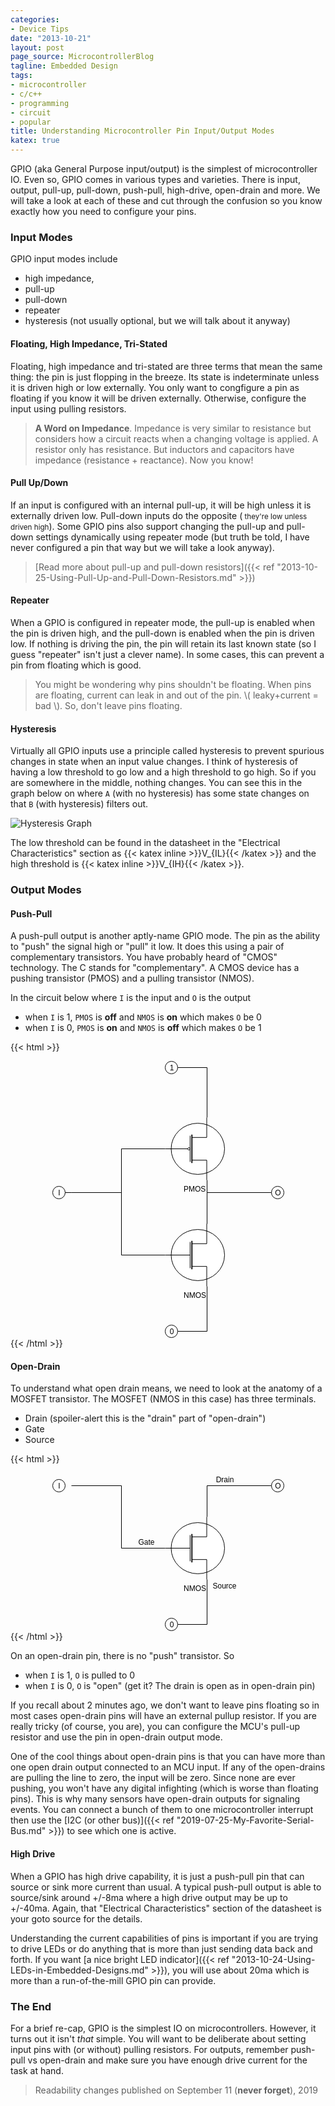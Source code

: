 ```yaml
---
categories:
- Device Tips
date: "2013-10-21"
layout: post
page_source: MicrocontrollerBlog
tagline: Embedded Design
tags:
- microcontroller
- c/c++
- programming
- circuit
- popular
title: Understanding Microcontroller Pin Input/Output Modes
katex: true
---
```


GPIO (aka General Purpose input/output) is the simplest of microcontroller IO. Even so, GPIO comes in various types and varieties. There is input, output, pull-up, pull-down, push-pull, high-drive, open-drain and more. We will take a look at each of these and cut through the confusion so you know exactly how you need to configure your pins.

### Input Modes

GPIO input modes include

- high impedance, 
- pull-up
- pull-down
- repeater
- hysteresis (not usually optional, but we will talk about it anyway)

####  Floating, High Impedance, Tri-Stated

Floating, high impedance and tri-stated are three terms that mean the same thing: the pin is just flopping in the breeze. Its state is indeterminate unless it is driven high or low externally. You only want to congfigure a pin as floating if you know it will be driven externally. Otherwise, configure the input using pulling resistors.

> **A Word on Impedance**. Impedance is very similar to resistance but considers how a circuit reacts when a changing voltage is applied. A resistor only has resistance. But inductors and capacitors have impedance (resistance + reactance). Now you know!

####  Pull Up/Down

If an input is configured with an internal pull-up, it will be high unless it is externally driven low. Pull-down inputs do the opposite (<small> they're low unless driven high</small>). Some GPIO pins also support changing the pull-up and pull-down settings dynamically using repeater mode (but truth be told, I have never configured a pin that way but we will take a look anyway).

> [Read more about pull-up and pull-down resistors]({{< ref "2013-10-25-Using-Pull-Up-and-Pull-Down-Resistors.md" >}})

#### Repeater

When a GPIO is configured in repeater mode, the pull-up is enabled when the pin is driven high, and the pull-down is enabled when the pin is driven low.  If nothing is driving the pin, the pin will retain its last known state (so I guess "repeater" isn't just a clever name). In some cases, this can prevent a pin from floating which is good.

> You might be wondering why pins shouldn't be floating. When pins are floating, current can leak in and out of the pin. \\( leaky+current = bad \\). So, don't leave pins floating.

#### Hysteresis

Virtually all GPIO inputs use a principle called hysteresis to prevent spurious changes in state when an input value changes. I think of hysteresis of having a low threshold to go low and a high threshold to go high. So if you are somewhere in the middle, nothing changes. You can see this in the graph below on where `A` (with no hysteresis) has some state changes on that `B` (with hysteresis) filters out.

![Hysteresis Graph](/images/smitt_hysteresis_graph.svg)

The low threshold can be found in the datasheet in the "Electrical Characteristics" section as {{< katex inline >}}V_{IL}{{< /katex >}} and the high threshold is {{< katex inline >}}V_{IH}{{< /katex >}}.

### Output Modes

#### Push-Pull

A push-pull output is another aptly-name GPIO mode. The pin as the ability to "push" the signal high or "pull" it low. It does this using a pair of complementary transistors. You have probably heard of "CMOS" technology. The C stands for "complementary". A CMOS device has a pushing transistor (PMOS) and a pulling transistor (NMOS).

In the circuit below where `I` is the input and `O` is the output

- when `I` is 1, `PMOS` is **off** and `NMOS` is **on** which makes `O` be 0
- when `I` is 0, `PMOS` is **on** and `NMOS` is **off** which makes `O` be 1

{{< html >}}
<center>
<svg xmlns="http://www.w3.org/2000/svg" xmlns:xlink="http://www.w3.org/1999/xlink" version="1.1" width="371px" height="443px" viewBox="-0.5 -0.5 371 443"><defs/><g><path d="M 247 190 L 247 260" fill="none" stroke="#000000" stroke-miterlimit="10" pointer-events="none"/><path d="M 180 140 L 110 140 L 110 210 L 30 210 L 20 210" fill="none" stroke="#000000" stroke-miterlimit="10" pointer-events="none"/><ellipse cx="232.25" cy="140" rx="42.75" ry="40.90909090909091" fill="#ffffff" stroke="#000000" pointer-events="none"/><path d="M 222.75 121.82 L 246.5 121.82 L 246.5 90 M 222.75 158.18 L 246.5 158.18 L 246.5 190 M 219.9 119.09 L 219.9 160.91 M 180 140 L 216.1 140" fill="none" stroke="#000000" stroke-miterlimit="10" pointer-events="none"/><ellipse cx="218" cy="140" rx="1.9" ry="1.8181818181818181" fill="transparent" stroke="#000000" pointer-events="none"/><path d="M 222.75 117.27 L 222.75 162.73" fill="#ffffff" stroke="#000000" stroke-width="1.82" stroke-miterlimit="10" pointer-events="none"/><g transform="translate(209.5,197.5)"><switch><foreignObject style="overflow:visible;" pointer-events="all" width="35" height="12" requiredFeatures="http://www.w3.org/TR/SVG11/feature#Extensibility"><div xmlns="http://www.w3.org/1999/xhtml" style="display: inline-block; font-size: 12px; font-family: Helvetica; color: rgb(0, 0, 0); line-height: 1.2; vertical-align: top; white-space: nowrap; text-align: center;"><div xmlns="http://www.w3.org/1999/xhtml" style="display:inline-block;text-align:inherit;text-decoration:inherit;">PMOS</div></div></foreignObject><text x="18" y="12" fill="#000000" text-anchor="middle" font-size="12px" font-family="Helvetica">PMOS</text></switch></g><path d="M 180 310 L 110 310 L 110 210 L 30 210" fill="none" stroke="#000000" stroke-miterlimit="10" pointer-events="none"/><path d="M 247 260 L 247 210 L 350 210" fill="none" stroke="#000000" stroke-miterlimit="10" pointer-events="none"/><path d="M 247 360 L 247 432 L 200 432" fill="none" stroke="#000000" stroke-miterlimit="10" pointer-events="none"/><ellipse cx="232.25" cy="310" rx="42.75" ry="40.90909090909091" fill="#ffffff" stroke="#000000" pointer-events="none"/><path d="M 222.75 291.82 L 246.5 291.82 L 246.5 260 M 222.75 328.18 L 246.5 328.18 L 246.5 360 M 219.9 289.09 L 219.9 330.91 M 180 310 L 219.9 310" fill="none" stroke="#000000" stroke-miterlimit="10" pointer-events="none"/><path d="M 222.75 287.27 L 222.75 332.73" fill="#ffffff" stroke="#000000" stroke-width="1.82" stroke-miterlimit="10" pointer-events="none"/><g transform="translate(209.5,367.5)"><switch><foreignObject style="overflow:visible;" pointer-events="all" width="36" height="12" requiredFeatures="http://www.w3.org/TR/SVG11/feature#Extensibility"><div xmlns="http://www.w3.org/1999/xhtml" style="display: inline-block; font-size: 12px; font-family: Helvetica; color: rgb(0, 0, 0); line-height: 1.2; vertical-align: top; white-space: nowrap; text-align: center;"><div xmlns="http://www.w3.org/1999/xhtml" style="display:inline-block;text-align:inherit;text-decoration:inherit;">NMOS</div></div></foreignObject><text x="18" y="12" fill="#000000" text-anchor="middle" font-size="12px" font-family="Helvetica">NMOS</text></switch></g><ellipse cx="10" cy="210" rx="10" ry="10" fill="#ffffff" stroke="#000000" pointer-events="none"/><g transform="translate(8.5,203.5)"><switch><foreignObject style="overflow:visible;" pointer-events="all" width="3" height="12" requiredFeatures="http://www.w3.org/TR/SVG11/feature#Extensibility"><div xmlns="http://www.w3.org/1999/xhtml" style="display: inline-block; font-size: 12px; font-family: Helvetica; color: rgb(0, 0, 0); line-height: 1.2; vertical-align: top; width: 4px; white-space: nowrap; overflow-wrap: normal; text-align: center;"><div xmlns="http://www.w3.org/1999/xhtml" style="display:inline-block;text-align:inherit;text-decoration:inherit;white-space:normal;">I</div></div></foreignObject><text x="2" y="12" fill="#000000" text-anchor="middle" font-size="12px" font-family="Helvetica">I</text></switch></g><ellipse cx="360" cy="210" rx="10" ry="10" fill="#ffffff" stroke="#000000" pointer-events="none"/><g transform="translate(355.5,203.5)"><switch><foreignObject style="overflow:visible;" pointer-events="all" width="9" height="12" requiredFeatures="http://www.w3.org/TR/SVG11/feature#Extensibility"><div xmlns="http://www.w3.org/1999/xhtml" style="display: inline-block; font-size: 12px; font-family: Helvetica; color: rgb(0, 0, 0); line-height: 1.2; vertical-align: top; width: 10px; white-space: nowrap; overflow-wrap: normal; text-align: center;"><div xmlns="http://www.w3.org/1999/xhtml" style="display:inline-block;text-align:inherit;text-decoration:inherit;white-space:normal;">O</div></div></foreignObject><text x="5" y="12" fill="#000000" text-anchor="middle" font-size="12px" font-family="Helvetica">O</text></switch></g><path d="M 200 10 L 247 10 L 247 90" fill="none" stroke="#000000" stroke-miterlimit="10" pointer-events="none"/><ellipse cx="190" cy="10" rx="10" ry="10" fill="#ffffff" stroke="#000000" pointer-events="none"/><g transform="translate(186.5,3.5)"><switch><foreignObject style="overflow:visible;" pointer-events="all" width="7" height="12" requiredFeatures="http://www.w3.org/TR/SVG11/feature#Extensibility"><div xmlns="http://www.w3.org/1999/xhtml" style="display: inline-block; font-size: 12px; font-family: Helvetica; color: rgb(0, 0, 0); line-height: 1.2; vertical-align: top; width: 8px; white-space: nowrap; overflow-wrap: normal; text-align: center;"><div xmlns="http://www.w3.org/1999/xhtml" style="display:inline-block;text-align:inherit;text-decoration:inherit;white-space:normal;">1</div></div></foreignObject><text x="4" y="12" fill="#000000" text-anchor="middle" font-size="12px" font-family="Helvetica">1</text></switch></g><ellipse cx="190" cy="432" rx="10" ry="10" fill="#ffffff" stroke="#000000" pointer-events="none"/><g transform="translate(186.5,425.5)"><switch><foreignObject style="overflow:visible;" pointer-events="all" width="7" height="12" requiredFeatures="http://www.w3.org/TR/SVG11/feature#Extensibility"><div xmlns="http://www.w3.org/1999/xhtml" style="display: inline-block; font-size: 12px; font-family: Helvetica; color: rgb(0, 0, 0); line-height: 1.2; vertical-align: top; width: 8px; white-space: nowrap; overflow-wrap: normal; text-align: center;"><div xmlns="http://www.w3.org/1999/xhtml" style="display:inline-block;text-align:inherit;text-decoration:inherit;white-space:normal;">0</div></div></foreignObject><text x="4" y="12" fill="#000000" text-anchor="middle" font-size="12px" font-family="Helvetica">0</text></switch></g></g></svg>
</center>
{{< /html >}}


#### Open-Drain

To understand what open drain means, we need to look at the anatomy of a MOSFET transistor. The MOSFET (NMOS in this case) has three terminals.

- Drain (spoiler-alert this is the "drain" part of "open-drain")
- Gate
- Source

{{< html >}}
<center>
<svg xmlns="http://www.w3.org/2000/svg" xmlns:xlink="http://www.w3.org/1999/xlink" version="1.1" width="371px" height="253px" viewBox="-0.5 -0.5 371 253"><defs/><g><path d="M 180 120 L 110 120 L 110 20 L 30 20" fill="none" stroke="#000000" stroke-miterlimit="10" pointer-events="none"/><path d="M 247 70 L 247 20 L 350 20" fill="none" stroke="#000000" stroke-miterlimit="10" pointer-events="none"/><path d="M 247 170 L 247 242 L 200 242" fill="none" stroke="#000000" stroke-miterlimit="10" pointer-events="none"/><ellipse cx="232.25" cy="120" rx="42.75" ry="40.90909090909091" fill="#ffffff" stroke="#000000" pointer-events="none"/><path d="M 222.75 101.82 L 246.5 101.82 L 246.5 70 M 222.75 138.18 L 246.5 138.18 L 246.5 170 M 219.9 99.09 L 219.9 140.91 M 180 120 L 219.9 120" fill="none" stroke="#000000" stroke-miterlimit="10" pointer-events="none"/><path d="M 222.75 97.27 L 222.75 142.73" fill="#ffffff" stroke="#000000" stroke-width="1.82" stroke-miterlimit="10" pointer-events="none"/><g transform="translate(209.5,177.5)"><switch><foreignObject style="overflow:visible;" pointer-events="all" width="36" height="12" requiredFeatures="http://www.w3.org/TR/SVG11/feature#Extensibility"><div xmlns="http://www.w3.org/1999/xhtml" style="display: inline-block; font-size: 12px; font-family: Helvetica; color: rgb(0, 0, 0); line-height: 1.2; vertical-align: top; white-space: nowrap; text-align: center;"><div xmlns="http://www.w3.org/1999/xhtml" style="display:inline-block;text-align:inherit;text-decoration:inherit;">NMOS</div></div></foreignObject><text x="18" y="12" fill="#000000" text-anchor="middle" font-size="12px" font-family="Helvetica">NMOS</text></switch></g><ellipse cx="10" cy="20" rx="10" ry="10" fill="#ffffff" stroke="#000000" pointer-events="none"/><g transform="translate(8.5,13.5)"><switch><foreignObject style="overflow:visible;" pointer-events="all" width="3" height="12" requiredFeatures="http://www.w3.org/TR/SVG11/feature#Extensibility"><div xmlns="http://www.w3.org/1999/xhtml" style="display: inline-block; font-size: 12px; font-family: Helvetica; color: rgb(0, 0, 0); line-height: 1.2; vertical-align: top; width: 4px; white-space: nowrap; overflow-wrap: normal; text-align: center;"><div xmlns="http://www.w3.org/1999/xhtml" style="display:inline-block;text-align:inherit;text-decoration:inherit;white-space:normal;">I</div></div></foreignObject><text x="2" y="12" fill="#000000" text-anchor="middle" font-size="12px" font-family="Helvetica">I</text></switch></g><ellipse cx="360" cy="20" rx="10" ry="10" fill="#ffffff" stroke="#000000" pointer-events="none"/><g transform="translate(355.5,13.5)"><switch><foreignObject style="overflow:visible;" pointer-events="all" width="9" height="12" requiredFeatures="http://www.w3.org/TR/SVG11/feature#Extensibility"><div xmlns="http://www.w3.org/1999/xhtml" style="display: inline-block; font-size: 12px; font-family: Helvetica; color: rgb(0, 0, 0); line-height: 1.2; vertical-align: top; width: 10px; white-space: nowrap; overflow-wrap: normal; text-align: center;"><div xmlns="http://www.w3.org/1999/xhtml" style="display:inline-block;text-align:inherit;text-decoration:inherit;white-space:normal;">O</div></div></foreignObject><text x="5" y="12" fill="#000000" text-anchor="middle" font-size="12px" font-family="Helvetica">O</text></switch></g><ellipse cx="190" cy="242" rx="10" ry="10" fill="#ffffff" stroke="#000000" pointer-events="none"/><g transform="translate(186.5,235.5)"><switch><foreignObject style="overflow:visible;" pointer-events="all" width="7" height="12" requiredFeatures="http://www.w3.org/TR/SVG11/feature#Extensibility"><div xmlns="http://www.w3.org/1999/xhtml" style="display: inline-block; font-size: 12px; font-family: Helvetica; color: rgb(0, 0, 0); line-height: 1.2; vertical-align: top; width: 8px; white-space: nowrap; overflow-wrap: normal; text-align: center;"><div xmlns="http://www.w3.org/1999/xhtml" style="display:inline-block;text-align:inherit;text-decoration:inherit;white-space:normal;">0</div></div></foreignObject><text x="4" y="12" fill="#000000" text-anchor="middle" font-size="12px" font-family="Helvetica">0</text></switch></g><g transform="translate(260.5,3.5)"><switch><foreignObject style="overflow:visible;" pointer-events="all" width="29" height="12" requiredFeatures="http://www.w3.org/TR/SVG11/feature#Extensibility"><div xmlns="http://www.w3.org/1999/xhtml" style="display: inline-block; font-size: 12px; font-family: Helvetica; color: rgb(0, 0, 0); line-height: 1.2; vertical-align: top; width: 30px; white-space: nowrap; overflow-wrap: normal; text-align: center;"><div xmlns="http://www.w3.org/1999/xhtml" style="display:inline-block;text-align:inherit;text-decoration:inherit;white-space:normal;">Drain</div></div></foreignObject><text x="15" y="12" fill="#000000" text-anchor="middle" font-size="12px" font-family="Helvetica">Drain</text></switch></g><g transform="translate(136.5,103.5)"><switch><foreignObject style="overflow:visible;" pointer-events="all" width="26" height="12" requiredFeatures="http://www.w3.org/TR/SVG11/feature#Extensibility"><div xmlns="http://www.w3.org/1999/xhtml" style="display: inline-block; font-size: 12px; font-family: Helvetica; color: rgb(0, 0, 0); line-height: 1.2; vertical-align: top; width: 27px; white-space: nowrap; overflow-wrap: normal; text-align: center;"><div xmlns="http://www.w3.org/1999/xhtml" style="display:inline-block;text-align:inherit;text-decoration:inherit;white-space:normal;">Gate</div></div></foreignObject><text x="13" y="12" fill="#000000" text-anchor="middle" font-size="12px" font-family="Helvetica">Gate</text></switch></g><g transform="translate(255.5,173.5)"><switch><foreignObject style="overflow:visible;" pointer-events="all" width="38" height="12" requiredFeatures="http://www.w3.org/TR/SVG11/feature#Extensibility"><div xmlns="http://www.w3.org/1999/xhtml" style="display: inline-block; font-size: 12px; font-family: Helvetica; color: rgb(0, 0, 0); line-height: 1.2; vertical-align: top; width: 39px; white-space: nowrap; overflow-wrap: normal; text-align: center;"><div xmlns="http://www.w3.org/1999/xhtml" style="display:inline-block;text-align:inherit;text-decoration:inherit;white-space:normal;">Source</div></div></foreignObject><text x="19" y="12" fill="#000000" text-anchor="middle" font-size="12px" font-family="Helvetica">Source</text></switch></g></g></svg>
</center>
{{< /html >}}

On an open-drain pin, there is no "push" transistor. So

- when `I` is 1, `O` is pulled to 0
- when `I` is 0, `O` is "open" (get it? The drain is open as in open-drain pin)

If you recall about 2 minutes ago, we don't want to leave pins floating so in most cases open-drain pins will have an external pullup resistor. If you are really tricky (of course, you are), you can configure the MCU's pull-up resistor and use the pin in open-drain output mode.

One of the cool things about open-drain pins is that you can have more than one open drain output connected to an MCU input. If any of the open-drains are pulling the line to zero, the input will be zero. Since none are ever pushing, you won't have any digital infighting (which is worse than floating pins). This is why many sensors have open-drain outputs for signaling events. 
You can connect a bunch of them to one microcontroller interrupt then use the [I2C (or other bus)]({{< ref "2019-07-25-My-Favorite-Serial-Bus.md" >}}) to see which one is active.

#### High Drive

When a GPIO has high drive capability, it is just a push-pull pin that can source or sink more current than usual. A typical push-pull output is able to source/sink around +/-8ma where a high drive output may be up to +/-40ma. Again, that "Electrical Characteristics" section of the datasheet is your goto source for the details.

Understanding the current capabilities of pins is important if you are trying to drive LEDs or do anything that is more than just sending data back and forth. If you want [a nice bright LED indicator]({{< ref "2013-10-24-Using-LEDs-in-Embedded-Designs.md" >}}), you will use about 20ma which is more than a run-of-the-mill GPIO pin can provide.

### The End

For a brief re-cap, GPIO is the simplest IO on microcontrollers.  However, it turns out it isn't *that* simple. You will want to be deliberate about setting input pins with (or without) pulling resistors. For outputs, remember push-pull vs open-drain and make sure you have enough drive current for the task at hand.

> Readability changes published on September 11 (**never forget**), 2019
